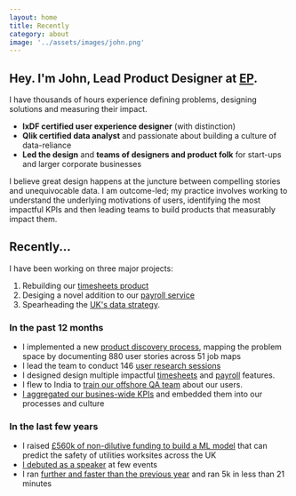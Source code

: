 ```yaml
---
layout: home
title: Recently
category: about
image: '../assets/images/john.png'
--- 
```


## Hey. I'm John, Lead Product Designer at [EP][0].

I have thousands of hours experience defining problems, designing solutions and measuring their impact. 
* **IxDF certified user experience designer** (with distinction)
* **Qlik certified data analyst** and passionate about building a culture of data-reliance
* **Led the design** and **teams of designers and product folk** for start-ups and larger corporate businesses

I believe great design happens at the juncture between compelling stories and unequivocable data. I am outcome-led; my practice involves working to understand the underlying motivations of users, identifying the most impactful KPIs and then leading teams to build products that measurably impact them. 

## Recently...
I have been working on three major projects:
1. Rebuilding our [timesheets product][1]
2. Desiging a novel addition to our [payroll service][2] 
3. Spearheading the [UK's data strategy][6]. 

### In the past 12 months
* I implemented a new [product discovery process][3], mapping the problem space by documenting 880 user stories across 51 job maps
* I lead the team to conduct 146 [user research sessions][4]
* I designed design multiple impactful [timesheets][1] and [payroll][2] features.
* I flew to India to [train our offshore QA team][5] about our users.
* [I aggregated our busines-wide KPIs][6] and embedded them into our processes and culture

### In the last few years
* I raised [£560k of non-dilutive funding to build a ML model][7] that can predict the safety of utilities worksites across the UK
* [I debuted as a speaker][8] at few events
* I ran [further and faster than the previous year][9] and ran 5k in less than 21 minutes


[0]: http://www.ep.com
[1]: /work/ep-timesheets
[2]: /work/ep-payroll
[3]: /work/ep-discovery
[4]: /work/ep-discovery#research
[5]: /work/training-offshore-qa
[6]: /work/ep-data-strategy
[7]: https://www.fyld.ai/fyld-awarded-500k-ofgem-funding-in-partnership-with-sgn-and-national-grid/
[8]: /talking
[9]: /running-2023
[10]: /contact